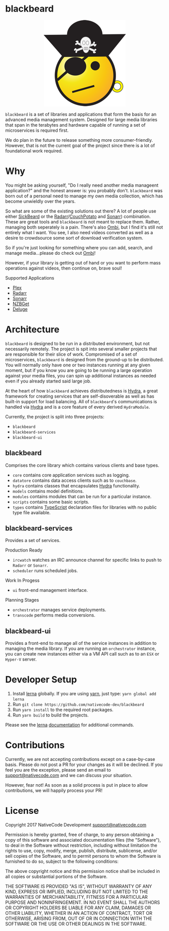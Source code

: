 # blackbeard

<p align="center">
  <img src="assets/blackbeard-temp.png">
</p>

`blackbeard` is a set of libraries and applications that form the basis for an advanced media management system. Designed for large media libraries that span in the terabytes and hardware capable of running a set of microservices is required first.

We do plan in the future to release something more consumer-friendly. However, that is not the current goal of the project since there is a lot of foundational work required.

# Why

You might be asking yourself, "Do I really need another media manageent application?" and the honest answer is: you probably don't. `blackbeard` was born out of a personal need to manage my own media collection, which has become unwieldly over the years.

So what are some of the existing solutions out there? A lot of people use either [SickBeard](http://sickbeard.com) or the [Radarr](https://radarr.video)/[CouchPotato](https://couchpota.to) and [Sonarr](https://sonarr.tv)) combination. These are great tools and `blackbeard` is not meant to replace them. Rather, managing both seperately is a pain. There's also [Ombi](https://www.ombi.io), but I find it's still not entirely what I want. You see, I also need videos converted as well as a desire to crowdsource some sort of download verification system.

So if you're just looking for something where you can add, search, and manage media...please do check out [Ombi](https://www.ombi.io)!

However, if your library is getting out of hand or you want to perform mass operations against videos, then continue on, brave soul!

Supported Applications

- [Plex](https://www.plex.tv)
- [Radarr](https://radarr.video)
- [Sonarr](https://sonarr.tv)
- [NZBGet](https://nzbget.net)
- [Deluge](http://deluge-torrent.org)

# Architecture

`blackbeard` is designed to be run in a distributed environment, but not necessarily remotely. The project is spit into several smaller projects that are responsible for their slice of work. Compromised of a set of microservices, `blackbeard` is designed from the ground-up to be distributed. You will normally only have one or two instances running at any given moment, but if you know you are going to be running a large operation against your media files, you can spin up additional instances as needed even if you already started said large job.

At the heart of how `blackbeard` achieves distributedness is [Hydra](https://github.com/flywheelsports/hydra), a great framework for creating services that are self-disoverable as well as has built-in support for load balancing. All of `blackbeard`'s communications is handled via [Hydra](https://github.com/flywheelsports/hydra) and is a core feature of every derived `HydraModule`. 

Currently, the project is split into three projects:

- `blackbeard`
- `blackbeard-services`
- `blackbeard-ui`

## blackbeard

Comprises the core library which contains various clients and base types.

- `core` contains core application services such as logging.
- `datatore` contains data access clients such as to `couchbase`.
- `hydra` contains classes that encapsulates [Hydra](https://github.com/flywheelsports/hydra) functionality.
- `models` contains model definitions.
- `modules` contains modules that can be run for a particular instance.
- `scripts` contains some basic scripts.
- `types` contains [TypeScript](https://www.typescriptlang.org) declaration files for libraries with no public type file available.

## blackbeard-services

Provides a set of services.

Production Ready

- `ircwatch` watches an IRC announce channel for specific links to push to `Radarr` or `Sonarr`.
- `scheduler` runs scheduled jobs.

Work In Progess

- `ui` front-end management interface.

Planning Stages

- `orchestrator` manages service deployments.
- `transcode` performs media conversions.

## blackbeard-ui

Provides a front-end to manage all of the service instances in addition to managing the media library. If you are running an `orchestrator` instance, you can create new instances either via a VM API call such as to an `ESX` or `Hyper-V` server.

# Developer Setup

1. Install [lerna](https://lernajs.io) globally. If you are using [yarn](https://yarnpkg.com), just type: `yarn global add lerna`
2. Run `git clone https://github.com/nativecode-dev/blackbeard`
3. Run `yarn install` to the required root packages.
4. Run `yarn build` to build the projects.

Please see the [lerna](https://lernajs.io) [documentation](https://github.com/lerna/lerna/#commands) for additional commands.

# Contributions

Currently, we are not accepting contributions except on a case-by-case basis. Please do not post a PR for your changes as it will be declined. If you feel you are the exception, please send an email to [support@nativecode.com](mailto:support@nativecode.com) and we can discuss your situation.

However, fear not! As soon as a solid process is put in place to allow contributions, we will happily process your PR!

# License
Copyright 2017 NativeCode Development <support@nativecode.com>

Permission is hereby granted, free of charge, to any person obtaining a copy of this software and associated documentation files (the "Software"), to deal in the Software without restriction, including without limitation the rights to use, copy, modify, merge, publish, distribute, sublicense, and/or sell copies of the Software, and to permit persons to whom the Software is furnished to do so, subject to the following conditions:

The above copyright notice and this permission notice shall be included in all copies or substantial portions of the Software.

THE SOFTWARE IS PROVIDED "AS IS", WITHOUT WARRANTY OF ANY KIND, EXPRESS OR IMPLIED, INCLUDING BUT NOT LIMITED TO THE WARRANTIES OF MERCHANTABILITY, FITNESS FOR A PARTICULAR PURPOSE AND NONINFRINGEMENT. IN NO EVENT SHALL THE AUTHORS OR COPYRIGHT HOLDERS BE LIABLE FOR ANY CLAIM, DAMAGES OR OTHER LIABILITY, WHETHER IN AN ACTION OF CONTRACT, TORT OR OTHERWISE, ARISING FROM, OUT OF OR IN CONNECTION WITH THE SOFTWARE OR THE USE OR OTHER DEALINGS IN THE SOFTWARE.
